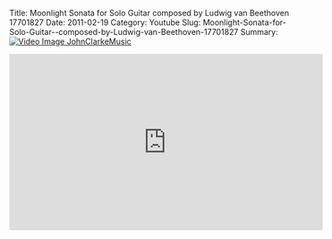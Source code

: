 Title: Moonlight Sonata for Solo Guitar  composed by Ludwig van Beethoven 17701827
Date: 2011-02-19
Category: Youtube
Slug: Moonlight-Sonata-for-Solo-Guitar--composed-by-Ludwig-van-Beethoven-17701827
Summary: <a href="/Moonlight-Sonata-for-Solo-Guitar--composed-by-Ludwig-van-Beethoven-17701827.html"><img src="https://i.ytimg.com/vi/x4pdfHFNsxg/hqdefault.jpg" alt="Video Image JohnClarkeMusic"></a>

<iframe width="560" height="315" src="https://www.youtube.com/embed/x4pdfHFNsxg" title="YouTube video player" frameborder="0" allow="accelerometer; autoplay; clipboard-write; encrypted-media; gyroscope; picture-in-picture" allowfullscreen></iframe>

